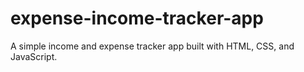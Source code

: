 # expense-income-tracker-app
A simple income and expense tracker app built with HTML, CSS, and JavaScript.
